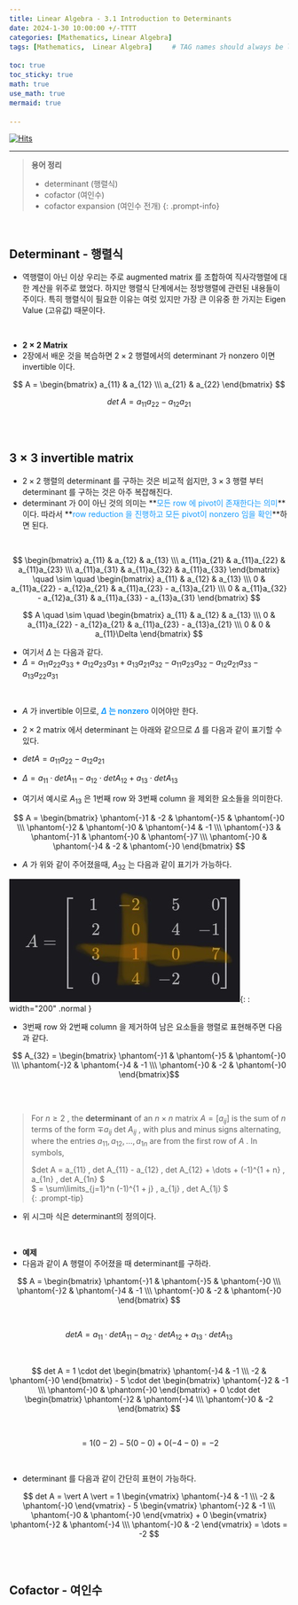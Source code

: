 ```yaml
---
title: Linear Algebra - 3.1 Introduction to Determinants
date: 2024-1-30 10:00:00 +/-TTTT
categories: [Mathematics, Linear Algebra]
tags: [Mathematics,  Linear Algebra]     # TAG names should always be lowercase

toc: true
toc_sticky: true
math: true
use_math: true
mermaid: true

---
```


[![Hits](https://hits.seeyoufarm.com/api/count/incr/badge.svg?url=https%3A%2F%2Fepheria.github.io&count_bg=%2379C83D&title_bg=%23555555&icon=&icon_color=%23E7E7E7&title=views&edge_flat=false)](https://hits.seeyoufarm.com)

---

> **용어 정리**   
> * determinant (행렬식)
> * cofactor (여인수)
> * cofactor expansion (여인수 전개)
{: .prompt-info}

<br>

## Determinant - 행렬식

- 역행렬이 아닌 이상 우리는 주로 augmented matrix 를 조합하여 직사각행렬에 대한 계산을 위주로 했었다. 하지만 행렬식 단계에서는 정방행렬에 관련된 내용들이 주이다. 특히 행렬식이 필요한 이유는 여럿 있지만 가장 큰 이유중 한 가지는 Eigen Value (고유값) 때문이다.

<br>

- **$2 \times 2$ Matrix**
- 2장에서 배운 것을 복습하면 $2 \times 2$ 행렬에서의 determinant 가 nonzero 이면 invertible 이다.

$$ A = \begin{bmatrix} a_{11} & a_{12} \\\ a_{21} & a_{22} \end{bmatrix} $$

$$ det \; A = a_{11}a_{22} - a_{12}a_{21} $$

<br>
<br>

## $3 \times 3$ invertible matrix

- $2 \times 2$ 행렬의 determinant 를 구하는 것은 비교적 쉽지만, $3 \times 3$ 행렬 부터 determinant 를 구하는 것은 아주 복잡해진다.
- determinant 가 0이 아닌 것의 의미는 **<span style="color:#179CFF">모든 row 에 pivot이 존재한다는 의미</span>**이다. 따라서 **<span style="color:#179CFF">row reduction 을 진행하고 모든 pivot이 nonzero 임을 확인</span>**하면 된다.

<br>

$$ \begin{bmatrix} a_{11} & a_{12} & a_{13} \\\ a_{11}a_{21} & a_{11}a_{22} & a_{11}a_{23} \\\ a_{11}a_{31} & a_{11}a_{32} & a_{11}a_{33} \end{bmatrix} \quad \sim \quad  \begin{bmatrix} a_{11} & a_{12} & a_{13} \\\ 0 & a_{11}a_{22} - a_{12}a_{21} & a_{11}a_{23} - a_{13}a_{21} \\\ 0 & a_{11}a_{32} - a_{12}a_{31} & a_{11}a_{33} - a_{13}a_{31} \end{bmatrix} $$

$$ A \quad \sim \quad \begin{bmatrix} a_{11} & a_{12} & a_{13} \\\ 0 & a_{11}a_{22} - a_{12}a_{21} & a_{11}a_{23} - a_{13}a_{21} \\\ 0 & 0 & a_{11}\Delta \end{bmatrix} $$

- 여기서 $\Delta$ 는 다음과 같다.
- $\Delta = a_{11}a_{22}a_{33} + a_{12}a_{23}a_{31} + a_{13}a_{21}a_{32} - a_{11}a_{23}a_{32} - a_{12}a_{21}a_{33} - a_{13}a_{22}a_{31}$

<br>

- $A$ 가 invertible 이므로, **<span style="color:#179CFF"> $\Delta$ 는 nonzero</span>** 이어야만 한다.

- $2 \times 2$ matrix 에서 determinant 는 아래와 같으므로 $\Delta$ 를 다음과 같이 표기할 수 있다.
- $det A = a_{11}a_{22} - a_{12}a_{21}$

- $\Delta = a_{11} \cdot det A_{11} - a_{12} \cdot det A_{12} + a_{13} \cdot det A_{13}$

- 여기서 예시로 $A_13$ 은 1번째 row 와 3번째 column 을 제외한 요소들을 의미한다.

$$ A = \begin{bmatrix} \phantom{-}1 & -2 & \phantom{-}5 & \phantom{-}0 \\\ \phantom{-}2 & \phantom{-}0 & \phantom{-}4 & -1 \\\ \phantom{-}3 & \phantom{-}1 & \phantom{-}0 & \phantom{-}7 \\\ \phantom{-}0 & \phantom{-}4 & -2 & \phantom{-}0 \end{bmatrix}  $$

- $A$ 가 위와 같이 주어졌을때, $A_{32}$ 는 다음과 같이 표기가 가능하다.

![Desktop View](/assets/img/post/mathematics/linearalgebra3_1_01.png){: : width="200" .normal }

- 3번째 row 와 2번째 column 을 제거하여 남은 요소들을 행렬로 표현해주면 다음과 같다.

$$ A_{32} = \begin{bmatrix} \phantom{-}1 & \phantom{-}5 & \phantom{-}0 \\\ \phantom{-}2 & \phantom{-}4 & -1 \\\ \phantom{-}0 & -2 & \phantom{-}0 \end{bmatrix}$$ 

<br>
<br>

> For $n \ge 2$ , the **determinant** of an $n \times n$ matrix $A = [a_{ij}]$ is the sum of $n$ terms of the form $\mp a_{ij}$ det $A_{ij}$ , with plus and minus signs alternating, where the entries $a_{11}, a_{12}, \dots , a_{1n}$ are from the first row of $A$ . In symbols,     
>    
> $det A = a_{11} \, det A_{11} - a_{12} \, det A_{12}  + \dots + (-1)^{1 + n} \, a_{1n} \, det A_{1n} $    
> $ = \sum\limits_{j=1}^n (-1)^{1 + j} \, a_{1j} \, det A_{1j} $   
{: .prompt-tip}

- 위 시그마 식은 determinant의 정의이다.

<br>

- **예제**
- 다음과 같이 A 행렬이 주어졌을 때 determinant를 구하라.

$$ A = \begin{bmatrix} \phantom{-}1 & \phantom{-}5 & \phantom{-}0 \\\ \phantom{-}2 & \phantom{-}4 & -1 \\\ \phantom{-}0 & -2 & \phantom{-}0 \end{bmatrix} $$

<br>

$$ det A = a_{11} \cdot det A_{11} - a_{12} \cdot det A_{12} + a_{13} \cdot det A_{13} $$

<br>

$$ det A = 1 \cdot det \begin{bmatrix} \phantom{-}4 & -1 \\\ -2 & \phantom{-}0 \end{bmatrix} - 5 \cdot det \begin{bmatrix} \phantom{-}2 & -1 \\\ \phantom{-}0 & \phantom{-}0 \end{bmatrix} + 0 \cdot det \begin{bmatrix} \phantom{-}2 & \phantom{-}4 \\\ \phantom{-}0 & -2 \end{bmatrix} $$

<br>

$$ = 1(0 - 2) - 5(0 - 0) + 0(-4 - 0) = -2 $$

<br>

- determinant 를 다음과 같이 간단히 표현이 가능하다.

$$ det A = \vert A \vert = 1 \begin{vmatrix} \phantom{-}4 & -1 \\\ -2 & \phantom{-}0 \end{vmatrix} - 5 \begin{vmatrix} \phantom{-}2 & -1 \\\ \phantom{-}0 & \phantom{-}0 \end{vmatrix} + 0 \begin{vmatrix} \phantom{-}2 & \phantom{-}4 \\\ \phantom{-}0 & -2 \end{vmatrix} = \dots = -2 $$

<br>
<br>

## Cofactor - 여인수

